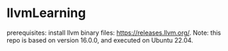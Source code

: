 # llvmLearning
prerequisites: install llvm binary files: https://releases.llvm.org/.
Note: this repo is based on version 16.0.0, and executed on Ubuntu 22.04.

